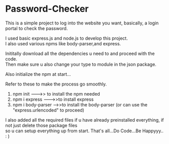 # Password-Checker
This is a simple project to log into the website you want, basically, a login portal to check the password.
<p>I used basic express.js and node.js to develop this project.</br>I also used various npms like body-parser,and  express.</p>
<p>Inititally download all the dependencies u need to and proceed with the code.<br> Then make sure u also change your type to module in the json package.</p>
<p>Also initialize the npm at start...</p>

Refer to these to make the process go smoothly.
1. npm init --->> to install the npm needed
2. npm i express --->>to install express
3. npm i body-parser  -->>to install the body-parser (or can use the "express.urlencoded" to proceed)

I also added all the required files if u have already preinstalled everything, if not just delete those package files <br> so u can setup everything up from start.
   That's all...Do Code...Be Happyyy..   : )
